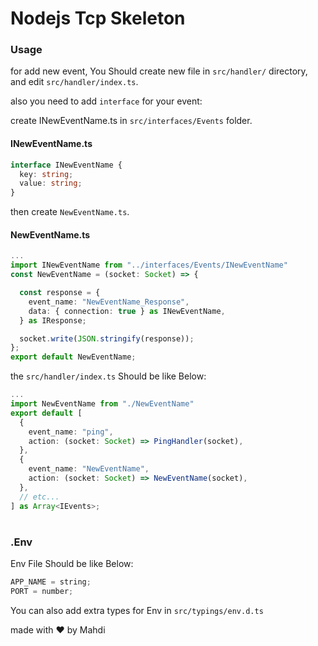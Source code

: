 # Nodejs Tcp Skeleton

### Usage

for add new event, You Should create new file in `src/handler/` directory, and edit `src/handler/index.ts`.

also you need to add `interface` for your event:

create INewEventName.ts in `src/interfaces/Events` folder.

#### INewEventName.ts

```typescript
interface INewEventName {
  key: string;
  value: string;
}
```

then create `NewEventName.ts`.

#### NewEventName.ts

```typescript
...
import INewEventName from "../interfaces/Events/INewEventName"
const NewEventName = (socket: Socket) => {

  const response = {
    event_name: "NewEventName_Response",
    data: { connection: true } as INewEventName,
  } as IResponse;

  socket.write(JSON.stringify(response));
};
export default NewEventName;

```

the `src/handler/index.ts` Should be like Below:

```typescript
...
import NewEventName from "./NewEventName"
export default [
  {
    event_name: "ping",
    action: (socket: Socket) => PingHandler(socket),
  },
  {
    event_name: "NewEventName",
    action: (socket: Socket) => NewEventName(socket),
  },
  // etc...
] as Array<IEvents>;
```

#

### .Env

Env File Should be like Below:

```typescript
APP_NAME = string;
PORT = number;
```

You can also add extra types for Env in `src/typings/env.d.ts`

made with ❤ by Mahdi
